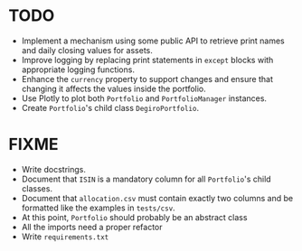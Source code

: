 # TODO
- Implement a mechanism using some public API to retrieve print names and daily closing values for assets.
- Improve logging by replacing print statements in `except` blocks with appropriate logging functions.
- Enhance the `currency` property to support changes and ensure that changing it affects the values inside the portfolio.
- Use Plotly to plot both `Portfolio` and `PortfolioManager` instances.
- Create `Portfolio`'s child class `DegiroPortfolio`.

# FIXME
- Write docstrings.
- Document that `ISIN` is a mandatory column for all `Portfolio`'s child classes.
- Document that `allocation.csv` must contain exactly two columns and be formatted like the examples in `tests/csv`.
- At this point, `Portfolio` should probably be an abstract class
- All the imports need a proper refactor
- Write `requirements.txt`
